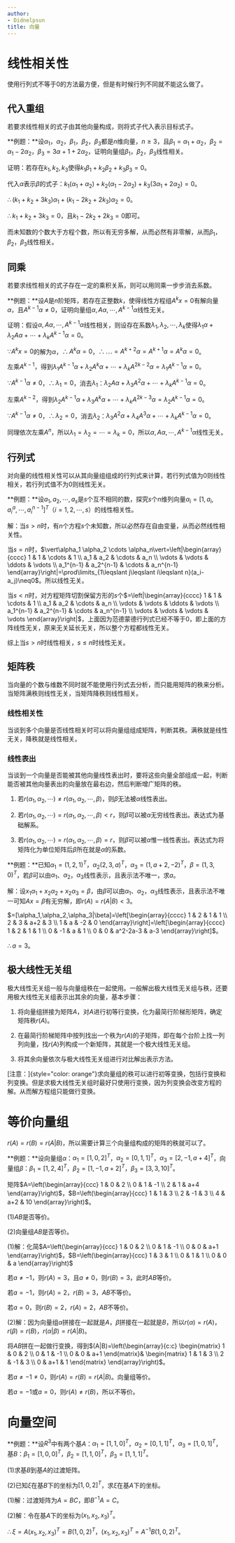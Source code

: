 ```yaml
---
author:
- Didnelpsun
title: 向量
---
```


# 线性相关性

使用行列式不等于$0$的方法最方便，但是有时候行列不同就不能这么做了。

## 代入重组

若要求线性相关的式子由其他向量构成，则将式子代入表示目标式子。

**例题：**设$\alpha_1$，$\alpha_2$，$\beta_1$，$\beta_2$，$\beta_3$都是$n$维向量，$n\geqslant3$，且$\beta_1=\alpha_1+\alpha_2$，$\beta_2=\alpha_1-2\alpha_2$，$\beta_3=3\alpha+1+2\alpha_2$，证明向量组$\beta_1$，$\beta_2$，$\beta_3$线性相关。

证明：若存在$k_1,k_2,k_3$使得$k_1\beta_1+k_2\beta_2+k_3\beta_3=0$。

代入$\alpha$表示$\beta$的式子：$k_1(\alpha_1+\alpha_2)+k_2(\alpha_1-2\alpha_2)+k_3(3\alpha_1+2\alpha_2)=0$。

$\therefore(k_1+k_2+3k_3)\alpha_1+(k_1-2k_2+2k_3)\alpha_2=0$。

$\therefore k_1+k_2+3k_3=0$，且$k_1-2k_2+2k_3=0$即可。

而未知数的个数大于方程个数，所以有无穷多解，从而必然有非零解，从而$\beta_1$，$\beta_2$，$\beta_3$线性相关。

## 同乘

若要求线性相关的式子存在一定的乘积关系，则可以用同乘一步步消去系数。

**例题：**设$A$是$n$阶矩阵，若存在正整数$k$，使得线性方程组$A^kx=0$有解向量$\alpha$，且$A^{k-1}\alpha\neq0$，证明向量组$\alpha,A\alpha,\cdots,A^{k-1}\alpha$线性无关。

证明：假设$\alpha,A\alpha,\cdots,A^{k-1}\alpha$线性相关，则设存在系数$\lambda_1,\lambda_2,\cdots,\lambda_k$使得$\lambda_1\alpha+\lambda_2A\alpha+\cdots+\lambda_kA^{k-1}\alpha=0$。

$\because A^kx=0$的解为$\alpha$，$\therefore A^k\alpha=0$，$\therefore\cdots=A^{k+2}\alpha=A^{k+1}\alpha=A^k\alpha=0$。

左乘$A^{k-1}$，得到$\lambda_1A^{k-1}\alpha+\lambda_2A^k\alpha+\cdots+\lambda_kA^{2k-2}\alpha=\lambda_1A^{k-1}\alpha=0$。

$\because A^{k-1}\alpha\neq0$，$\therefore\lambda_1=0$，消去$\lambda_1$：$\lambda_2A\alpha+\lambda_3A^2\alpha+\cdots+\lambda_kA^{k-1}\alpha=0$。

左乘$A^{k-2}$，得到$\lambda_2A^{k-1}\alpha+\lambda_3A^k\alpha+\cdots+\lambda_kA^{2k-3}\alpha=\lambda_2A^{k-1}\alpha=0$。

$\because A^{k-1}\alpha\neq0$，$\therefore\lambda_2=0$，消去$\lambda_2$：$\lambda_3A^2\alpha+\lambda_4A^3\alpha+\cdots+\lambda_kA^{k-1}\alpha=0$。

同理依次左乘$A^n$，所以$\lambda_1=\lambda_2=\cdots=\lambda_k=0$，所以$\alpha,A\alpha,\cdots,A^{k-1}\alpha$线性无关。

## 行列式

对向量的线性相关性可以从其向量组组成的行列式来计算，若行列式值为0则线性相关，若行列式值不为0则线性无关。

**例题：**设$a_1,a_2,\cdots,a_s$是$s$个互不相同的数，探究$s$个$n$维列向量$\alpha_i=[1,a_i,a_i^a,\cdots,a_i^{n-1}]^T$（$i=1,2,\cdots,s$）的线性相关性。

解：当$s>n$时，有$n$个方程$s$个未知数，所以必然存在自由变量，从而必然线性相关性。

当$s=n$时，$\vert\alpha_1 \alpha_2 \cdots \alpha_n\vert=\left|\begin{array}{cccc}
    1 & 1 & \cdots & 1 \\
    a_1 & a_2 & \cdots & a_n \\
    \vdots & \vdots & \ddots & \vdots \\
    a_1^{n-1} & a_2^{n-1} & \cdots & a_n^{n-1}
\end{array}\right|=\prod\limits_{1\leqslant j\leqslant i\leqslant n}(a_i-a_j)\neq0$。所以线性无关。

当$s<n$时，对方程矩阵切割保留方形的$s$个$=\left|\begin{array}{cccc}
    1 & 1 & \cdots & 1 \\
    a_1 & a_2 & \cdots & a_n \\
    \vdots & \vdots & \ddots & \vdots \\
    a_1^{n-1} & a_2^{n-1} & \cdots & a_n^{n-1} \\
    \vdots & \vdots & \vdots & \vdots
\end{array}\right|$，上面因为范德蒙德行列式已经不等于0，即上面的方阵线性无关，原来无关延长无关，所以整个方程都线性无关。

综上当$s>n$时线性相关，$s\leqslant n$时线性无关。

## 矩阵秩

当向量的个数与维数不同时就不能使用行列式去分析，而只能用矩阵的秩来分析。当矩阵满秩则线性无关，当矩阵降秩则线性相关。

### 线性相关性

当谈到多个向量是否线性相关时可以将向量组组成矩阵，判断其秩。满秩就是线性无关，降秩就是线性相关。

### 线性表出

当谈到一个向量是否能被其他向量线性表出时，要将这些向量全部组成一起，判断能否被其他向量表出的向量放在最右边，然后判断增广矩阵的秩。

1.  若$r(\alpha_1,\alpha_2,\cdots)\neq r(\alpha_1,\alpha_2,\cdots,\beta)$，则$\beta$无法被$\alpha$线性表出。

2.  若$r(\alpha_1,\alpha_2,\cdots)=r(\alpha_1,\alpha_2,\cdots,\beta)<r$，则$\beta$可以被$\alpha$无穷线性表出。表达式为基础解系。

3.  若$r(\alpha_1,\alpha_2,\cdots)=r(\alpha_1,\alpha_2,\cdots,\beta)=r$，则$\beta$可以被$\alpha$惟一线性表出。表达式为将矩阵化为单位矩阵后$\beta$所在就是$\alpha$的系数。

**例题：**已知$\alpha_1=(1,2,1)^T$，$\alpha_2(2,3,a)^T$，$\alpha_3=(1,a+2,-2)^T$，$\beta=(1,3,0)^T$，若$\beta$可以由$\alpha_1$、$\alpha_2$，$\alpha_3$线性表示，且表示法不唯一，求$a$。

解：设$x_1\alpha_1+x_2\alpha_2+x_2\alpha_3=\beta$，由$\beta$可以由$\alpha_1$、$\alpha_2$，$\alpha_3$线性表示，且表示法不唯一可知$Ax=\beta$有无穷解，即$r(A)=r(A|B)<3$。

$=[\alpha_1,\alpha_2,\alpha_3|\beta]=\left[\begin{array}{cccc}
    1 & 2 & 1 & 1 \\
    2 & 3 & a+2 & 3 \\
    1 & a & -2 & 0
\end{array}\right]=\left[\begin{array}{cccc}
    1 & 2 & 1 & 1 \\
    0 & -1 & a & 1 \\
    0 & 0 & a^2-2a-3 & a-3
\end{array}\right]$。

$\therefore a=3$。

## 极大线性无关组

极大线性无关组一般与向量组秩在一起使用。一般解出极大线性无关组与秩，还要用极大线性无关组表示出其余的向量，基本步骤：

1.  将向量组拼接为矩阵$A$，对$A$进行初等行变换，化为最简行阶梯形矩阵，确定矩阵秩$r(A)$。

2.  在最简行阶梯矩阵中按列找出一个秩为$r(A)$的子矩阵，即在每个台阶上找一列列向量，找$r(A)$列构成一个新矩阵，其就是一个极大线性无关组。

3.  将其余向量依次与极大线性无关组进行对比解出表示方法。

[注意：]{style="color: orange"}求向量组的秩可以进行初等变换，包括行变换和列变换。但是求极大线性无关组时最好只使用行变换，因为列变换会改变方程的解。从而解方程组只能做行变换。

# 等价向量组

$r(A)=r(B)=r(A|B)$，所以需要计算三个向量组构成的矩阵的秩就可以了。

**例题：**设向量组$\alpha$：$\alpha_1=[1,0,2]^T$，$\alpha_2=[0,1,1]^T$，$\alpha_3=[2,-1,a+4]^T$，向量组$\beta$：$\beta_1=[1,2,4]^T$，$\beta_2=[1,-1,a+2]^T$，$\beta_3=[3,3,10]^T$。

矩阵$A=\left(\begin{array}{ccc}
    1 & 0 & 2 \\
    0 & 1 & -1 \\
    2 & 1 & a+4
\end{array}\right)$，$B=\left(\begin{array}{ccc}
    1 & 1 & 3 \\
    2 & -1 & 3 \\
    4 & a+2 & 10
\end{array}\right)$。

(1)$AB$是否等价。

(2)向量组$AB$是否等价。

(1)解：化简$A=\left(\begin{array}{ccc}
    1 & 0 & 2 \\
    0 & 1 & -1 \\
    0 & 0 & a+1
\end{array}\right)$，$B=\left(\begin{array}{ccc}
    1 & 3 & 1 \\
    0 & 1 & 1 \\
    0 & 0 & a
\end{array}\right)$

若$a\neq-1$，则$r(A)=3$，且$a\neq0$，则$r(B)=3$，此时$AB$等价。

若$a=-1$，则$r(A)=2$，$r(B)=3$，$AB$不等价。

若$a=0$，则$r(B)=2$，$r(A)=2$，$AB$不等价。

(2)解：因为向量组$\alpha$拼接在一起就是$A$，$\beta$拼接在一起就是$B$，所以$r(\alpha)=r(A)$，$r(\beta)=r(B)$，$r(\alpha|\beta)=r(A|B)$。

将$AB$拼在一起做行变换，得到$(A|B)=\left(\begin{array}{c:c}
    \begin{matrix}
        1 & 0 & 2 \\
        0 & 1 & -1 \\
        0 & 0 & a+1
    \end{matrix}&
    \begin{matrix}
        1 & 1 & 3 \\
        2 & -1 & 3 \\
        0 & a+1 & 1
    \end{matrix}
\end{array}\right)$。

若$a\neq-1\neq0$，则$r(A)=r(B)=r(A|B)$。向量组等价。

若$a=-1$或$a=0$，则$r(A)\neq r(B)$，所以不等价。

# 向量空间

**例题：**设$R^3$中有两个基$A$：$\alpha_1=[1,1,0]^T$，$\alpha_2=[0,1,1]^T$，$\alpha_3=[1,0,1]^T$，基$B$：$\beta_1=[1,0,0]^T$，$\beta_2=[1,1,0]^T$，$\beta_3=[1,1,1]^T$。

(1)求基$B$到基$A$的过渡矩阵。

(2)已知$\xi$在基$B$下的坐标为$[1,0,2]^T$，求$\xi$在基$A$下的坐标。

(1)解：过渡矩阵为$A=BC$，即$B^{-1}A=C$。

(2)解：令在基$A$下的坐标为$(x_1,x_2,x_3)^T$。

$\therefore\xi=A(x_1,x_2,x_3)^T=B(1,0,2)^T$，$(x_1,x_2,x_3)^T=A^{-1}B(1,0,2)^T$。
